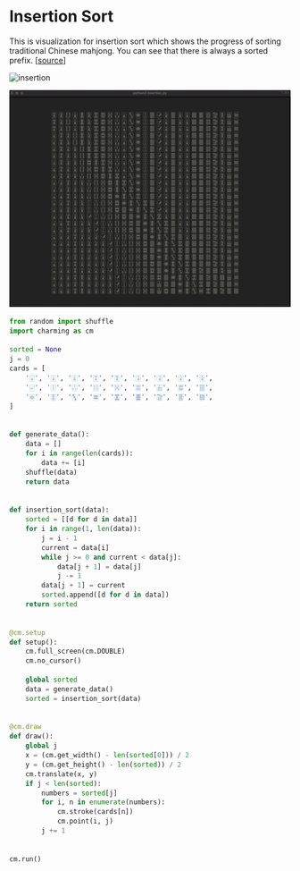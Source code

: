 # Insertion Sort

This is visualization for insertion sort which shows the progress of sorting traditional Chinese mahjong. You can see that there is always a sorted prefix. [[source](../../examples/insertion.py)]

![insertion](https://raw.githubusercontent.com/charming-art/public-files/master/example_insertion.gif)

![insertion](https://raw.githubusercontent.com/charming-art/public-files/master/example_insertion.png)

```py
from random import shuffle
import charming as cm

sorted = None
j = 0
cards = [
    '🀇', '🀈', '🀉', '🀊', '🀋', '🀌', '🀍', '🀎', '🀏',
    '🀐', '🀑', '🀒', '🀓', '🀔', '🀕', '🀖', '🀗', '🀘',
    '🀙', '🀚', '🀛', '🀜', '🀝', '🀞', '🀟', '🀠', '🀡',
]


def generate_data():
    data = []
    for i in range(len(cards)):
        data += [i]
    shuffle(data)
    return data


def insertion_sort(data):
    sorted = [[d for d in data]]
    for i in range(1, len(data)):
        j = i - 1
        current = data[i]
        while j >= 0 and current < data[j]:
            data[j + 1] = data[j]
            j -= 1
        data[j + 1] = current
        sorted.append([d for d in data])
    return sorted


@cm.setup
def setup():
    cm.full_screen(cm.DOUBLE)
    cm.no_cursor()

    global sorted
    data = generate_data()
    sorted = insertion_sort(data)


@cm.draw
def draw():
    global j
    x = (cm.get_width() - len(sorted[0])) / 2
    y = (cm.get_height() - len(sorted)) / 2
    cm.translate(x, y)
    if j < len(sorted):
        numbers = sorted[j]
        for i, n in enumerate(numbers):
            cm.stroke(cards[n])
            cm.point(i, j)
        j += 1


cm.run()
```
